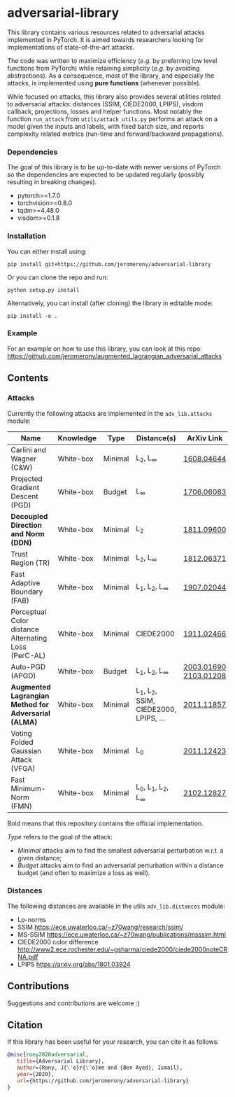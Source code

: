 # adversarial-library

This library contains various resources related to adversarial attacks implemented in PyTorch. It is aimed towards researchers looking for implementations of state-of-the-art attacks.

The code was written to maximize efficiency (_e.g._ by preferring low level functions from PyTorch) while retaining simplicity (_e.g._ by avoiding abstractions). As a consequence, most of the library, and especially the attacks, is implemented using **pure functions** (whenever possible).

While focused on attacks, this library also provides several utilities related to adversarial attacks: distances (SSIM, CIEDE2000, LPIPS), visdom callback, projections, losses and helper functions. Most notably the function `run_attack` from `utils/attack_utils.py` performs an attack on a model given the inputs and labels, with fixed batch size, and reports complexity related metrics (run-time and forward/backward propagations).

### Dependencies

The goal of this library is to be up-to-date with newer versions of PyTorch so the dependencies are expected to be updated regularly (possibly resulting in breaking changes).

- pytorch>=1.7.0
- torchvision>=0.8.0
- tqdm>=4.48.0
- visdom>=0.1.8

### Installation

You can either install using:

```pip install git+https://github.com/jeromerony/adversarial-library```

Or you can clone the repo and run:

```python setup.py install```

Alternatively, you can install (after cloning) the library in editable mode:

```pip install -e .```

### Example
 For an example on how to use this library, you can look at this repo: https://github.com/jeromerony/augmented_lagrangian_adversarial_attacks

## Contents

### Attacks

Currently the following attacks are implemented in the `adv_lib.attacks` module:

| Name                                                   | Knowledge | Type    | Distance(s)                                               | ArXiv Link                       |
|--------------------------------------------------------|-----------|---------|-----------------------------------------------------------|----------------------------------|
| Carlini and Wagner (C&W)                               | White-box | Minimal | L<sub>2</sub>, L<sub>∞</sub>                              | [1608.04644](https://arxiv.org/abs/1608.04644) |
| Projected Gradient Descent (PGD)                       | White-box | Budget  | L<sub>∞</sub>                                             | [1706.06083](https://arxiv.org/abs/1706.06083) |
| **Decoupled Direction and Norm (DDN)**                 | White-box | Minimal | L<sub>2</sub>                                             | [1811.09600](https://arxiv.org/abs/1811.09600) |
| Trust Region (TR)                                      | White-box | Minimal | L<sub>2</sub>, L<sub>∞</sub>                              | [1812.06371](https://arxiv.org/abs/1812.06371) |
| Fast Adaptive Boundary (FAB)                           | White-box | Minimal | L<sub>1</sub>, L<sub>2</sub>, L<sub>∞</sub>               | [1907.02044](https://arxiv.org/abs/1907.02044) |
| Perceptual Color distance Alternating Loss (PerC-AL)   | White-box | Minimal | CIEDE2000                                                 | [1911.02466](https://arxiv.org/abs/1911.02466) |
| Auto-PGD (APGD)                                        | White-box | Budget  | L<sub>1</sub>, L<sub>2</sub>, L<sub>∞</sub>               | [2003.01690](https://arxiv.org/abs/2003.01690) <br /> [2103.01208](https://arxiv.org/abs/2103.01208) |
| **Augmented Lagrangian Method for Adversarial (ALMA)** | White-box | Minimal | L<sub>1</sub>, L<sub>2</sub>, SSIM, CIEDE2000, LPIPS, ... | [2011.11857](https://arxiv.org/abs/2011.11857) |
| Voting Folded Gaussian Attack (VFGA)                   | White-box | Minimal | L<sub>0</sub>                                             | [2011.12423](https://arxiv.org/abs/2011.12423) |
| Fast Minimum-Norm (FMN)                                | White-box | Minimal | L<sub>0</sub>, L<sub>1</sub>, L<sub>2</sub>, L<sub>∞</sub>| [2102.12827](https://arxiv.org/abs/2102.12827) |

Bold means that this repository contains the official implementation.

_Type_ refers to the goal of the attack:
 - _Minimal_ attacks aim to find the smallest adversarial perturbation w.r.t. a given distance;
 - _Budget_ attacks aim to find an adversarial perturbation within a distance budget (and often to maximize a loss as well).

### Distances

The following distances are available in the utils `adv_lib.distances` module:
- Lp-norms
- SSIM https://ece.uwaterloo.ca/~z70wang/research/ssim/
- MS-SSIM https://ece.uwaterloo.ca/~z70wang/publications/msssim.html
- CIEDE2000 color difference http://www2.ece.rochester.edu/~gsharma/ciede2000/ciede2000noteCRNA.pdf
- LPIPS https://arxiv.org/abs/1801.03924

## Contributions

Suggestions and contributions are welcome :) 

## Citation

If this library has been useful for your research, you can cite it as follows:

```bibtex
@misc{rony2020adversarial,
   title={Adversarial Library},
   author={Rony, J{\'e}r{\^o}me and {Ben Ayed}, Ismail},
   year={2020},
   url={https://github.com/jeromerony/adversarial-library}
}
```
